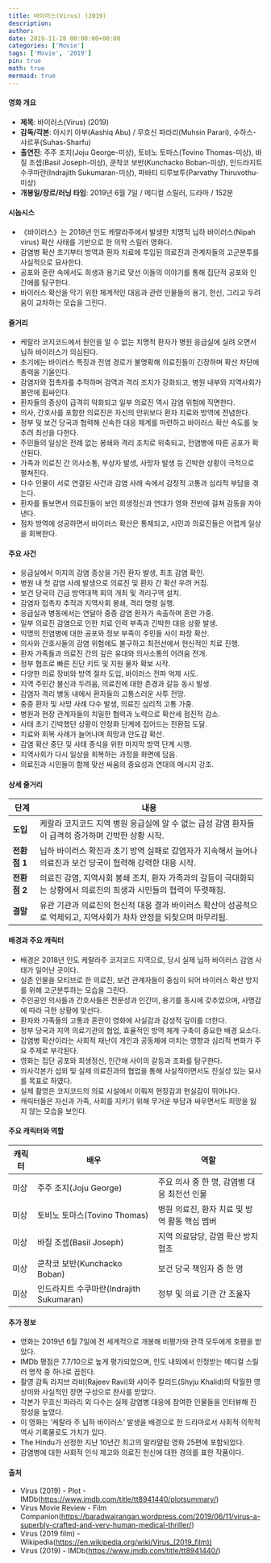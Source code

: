 ```yaml
---
title: 바이러스(Virus) (2019)
description: 
author: 
date: 2019-11-28 00:00:00+00:00
categories: ['Movie']
tags: ['Movie', '2019']
pin: true
math: true
mermaid: true
---
```

#### 영화 개요

- **제목**: 바이러스(Virus) (2019)  
- **감독/각본**: 아시키 아부(Aashiq Abu) / 무흐신 파라리(Muhsin Parari), 수하스-샤르푸(Suhas-Sharfu)  
- **출연진**: 주주 조지(Joju George-미상), 토비노 토마스(Tovino Thomas-미상), 바질 조셉(Basil Joseph-미상), 쿤착코 보반(Kunchacko Boban-미상), 인드라지트 수쿠마란(Indrajith Sukumaran-미상), 파바티 티루보투(Parvathy Thiruvothu-미상)  
- **개봉일/장르/러닝 타임**: 2019년 6월 7일 / 메디컬 스릴러, 드라마 / 152분  

#### 시놉시스

- 《바이러스》는 2018년 인도 케랄라주에서 발생한 치명적 닙하 바이러스(Nipah virus) 확산 사태를 기반으로 한 의학 스릴러 영화다.  
- 감염병 확산 초기부터 방역과 환자 치료에 투입된 의료진과 관계자들의 고군분투를 사실적으로 묘사한다.  
- 공포와 혼란 속에서도 희생과 용기로 맞선 이들의 이야기를 통해 집단적 공포와 인간애를 탐구한다.  
- 바이러스 확산을 막기 위한 체계적인 대응과 관련 인물들의 용기, 헌신, 그리고 두려움이 교차하는 모습을 그린다.  

#### 줄거리

- 케랄라 코지코드에서 원인을 알 수 없는 치명적 환자가 병원 응급실에 실려 오면서 닙하 바이러스가 의심된다.  
- 초기에는 바이러스 특징과 전염 경로가 불명확해 의료진들이 긴장하며 확산 차단에 총력을 기울인다.  
- 감염자와 접촉자를 추적하며 검역과 격리 조치가 강화되고, 병원 내부와 지역사회가 불안에 휩싸인다.  
- 환자들의 증상이 급격히 악화되고 일부 의료진 역시 감염 위험에 직면한다.  
- 의사, 간호사를 포함한 의료진은 자신의 안위보다 환자 치료와 방역에 전념한다.  
- 정부 및 보건 당국과 협력해 신속한 대응 체계를 마련하고 바이러스 확산 속도를 늦추려 최선을 다한다.  
- 주민들의 일상은 전례 없는 봉쇄와 격리 조치로 위축되고, 전염병에 따른 공포가 확산된다.  
- 가족과 의료진 간 의사소통, 부상자 발생, 사망자 발생 등 긴박한 상황이 극적으로 펼쳐진다.  
- 다수 인물이 서로 연결된 사건과 감염 사례 속에서 감정적 고통과 심리적 부담을 겪는다.  
- 환자를 돌보면서 의료진들이 보인 희생정신과 연대가 영화 전반에 걸쳐 감동을 자아낸다.  
- 점차 방역에 성공하면서 바이러스 확산은 통제되고, 시민과 의료진들은 어렵게 일상을 회복한다.  

#### 주요 사건

- 응급실에서 미지의 감염 증상을 가진 환자 발생, 최초 감염 확인.  
- 병원 내 첫 감염 사례 발생으로 의료진 및 환자 간 확산 우려 커짐.  
- 보건 당국의 긴급 방역대책 회의 개최 및 격리구역 설치.  
- 감염자 접촉자 추적과 지역사회 봉쇄, 격리 명령 실행.  
- 응급실과 병동에서는 연달아 중증 감염 환자가 속출하며 혼란 가중.  
- 일부 의료진 감염으로 인한 치료 인력 부족과 긴박한 대응 상황 발생.  
- 익명의 전염병에 대한 공포와 정보 부족이 주민들 사이 파장 확산.  
- 의사와 간호사들의 감염 위험에도 불구하고 최전선에서 헌신적인 치료 진행.  
- 환자 가족들과 의료진 간의 깊은 유대와 의사소통의 어려움 전개.  
- 정부 협조로 빠른 진단 키트 및 지원 물자 확보 시작.  
- 다양한 의료 장비와 방역 절차 도입, 바이러스 전파 억제 시도.  
- 지역 주민간 불신과 두려움, 의료진에 대한 존경과 갈등 동시 발생.  
- 감염자 격리 병동 내에서 환자들의 고통스러운 사투 전망.  
- 중증 환자 및 사망 사례 다수 발생, 의료진 심리적 고통 가중.  
- 병원과 현장 관계자들의 치밀한 협력과 노력으로 확산세 점진적 감소.  
- 사태 초기 긴박했던 상황이 안정화 단계에 접어드는 전환점 도달.  
- 치료와 회복 사례가 늘어나며 희망과 안도감 확산.  
- 감염 확산 중단 및 사태 종식을 위한 마지막 방역 단계 시행.  
- 지역사회가 다시 일상을 회복하는 과정을 화면에 담음.  
- 의료진과 시민들이 함께 맞선 싸움의 중요성과 연대의 메시지 강조.  

#### 상세 줄거리

| **단계** | **내용**                                                                                     |
|----------|----------------------------------------------------------------------------------------------|
| **도입** | 케랄라 코지코드 지역 병원 응급실에 알 수 없는 급성 감염 환자들이 급격히 증가하며 긴박한 상황 시작.                     |
| **전환점 1** | 닙하 바이러스 확진과 초기 방역 실패로 감염자가 지속해서 늘어나 의료진과 보건 당국이 협력해 강력한 대응 시작.           |
| **전환점 2** | 의료진 감염, 지역사회 봉쇄 조치, 환자 가족과의 갈등이 극대화되는 상황에서 의료진의 희생과 시민들의 협력이 뚜렷해짐.       |
| **결말** | 유관 기관과 의료진의 헌신적 대응 결과 바이러스 확산이 성공적으로 억제되고, 지역사회가 차차 안정을 되찾으며 마무리됨.          |

#### 배경과 주요 캐릭터

- 배경은 2018년 인도 케랄라주 코지코드 지역으로, 당시 실제 닙하 바이러스 감염 사태가 일어난 곳이다.  
- 실존 인물을 모티브로 한 의료진, 보건 관계자들이 중심이 되어 바이러스 확산 방지를 위해 고군분투하는 모습을 그린다.  
- 주인공인 의사들과 간호사들은 전문성과 인간미, 용기를 동시에 갖추었으며, 사명감에 따라 극한 상황에 맞선다.  
- 환자와 가족들의 고통과 혼란이 영화에 사실감과 감성적 깊이를 더한다.  
- 정부 당국과 지역 의료기관의 협업, 효율적인 방역 체계 구축이 중요한 배경 요소다.  
- 감염병 확산이라는 사회적 재난이 개인과 공동체에 미치는 영향과 심리적 변화가 주요 주제로 부각된다.  
- 영화는 집단 공포와 희생정신, 인간애 사이의 갈등과 조화를 탐구한다.  
- 의사각본가 섭외 및 실제 의료진과의 협업을 통해 사실적이면서도 진실성 있는 묘사를 목표로 하였다.  
- 실제 촬영은 코지코드의 의료 시설에서 이뤄져 현장감과 현실감이 뛰어나다.  
- 캐릭터들은 자신과 가족, 사회를 지키기 위해 무거운 부담과 싸우면서도 희망을 잃지 않는 모습을 보인다.  

#### 주요 캐릭터와 역할

| **캐릭터**   | **배우**        | **역할**                                     |
|--------------|-----------------|----------------------------------------------|
| 미상         | 주주 조지(Joju George)         | 주요 의사 중 한 명, 감염병 대응 최전선 인물           |
| 미상         | 토비노 토마스(Tovino Thomas)    | 병원 의료진, 환자 치료 및 방역 활동 핵심 멤버          |
| 미상         | 바질 조셉(Basil Joseph)         | 지역 의료담당, 감염 확산 방지 협조                   |
| 미상         | 쿤착코 보반(Kunchacko Boban)   | 보건 당국 책임자 중 한 명                          |
| 미상         | 인드라지트 수쿠마란(Indrajith Sukumaran) | 정부 및 의료 기관 간 조율자                        |

#### 추가 정보

- 영화는 2019년 6월 7일에 전 세계적으로 개봉해 비평가와 관객 모두에게 호평을 받았다.  
- IMDb 평점은 7.7/10으로 높게 평가되었으며, 인도 내외에서 인정받는 메디컬 스릴러 명작 중 하나로 꼽힌다.  
- 촬영 감독 라지브 라비(Rajeev Ravi)와 샤이주 칼리드(Shyju Khalid)의 탁월한 영상미와 사실적인 장면 구성으로 찬사를 받았다.  
- 각본가 무흐신 파라리 외 다수는 실제 감염병 대응에 참여한 인물들을 인터뷰해 진정성을 높였다.  
- 이 영화는 ‘케랄라 주 닙하 바이러스’ 발생을 배경으로 한 드라마로서 사회적·의학적 역사 기록물로도 가치가 있다.  
- The Hindu가 선정한 지난 10년간 최고의 말라얄람 영화 25편에 포함되었다.  
- 감염병에 대한 사회적 인식 제고와 의료진 헌신에 대한 경의를 표한 작품이다.  

#### 출처

- Virus (2019) - Plot - IMDb(https://www.imdb.com/title/tt8941440/plotsummary/)  
- Virus Movie Review - Film Companion(https://baradwajrangan.wordpress.com/2019/06/11/virus-a-superbly-crafted-and-very-human-medical-thriller/)  
- Virus (2019 film) - Wikipedia(https://en.wikipedia.org/wiki/Virus_(2019_film))  
- Virus (2019) - IMDb(https://www.imdb.com/title/tt8941440/)
